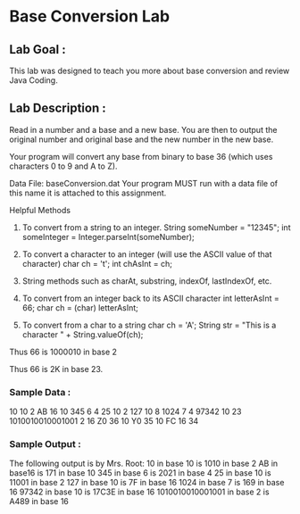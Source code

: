 # Base Conversion Lab

## Lab Goal :   
This lab was designed to teach you more about base conversion and review Java Coding.

## Lab Description :   
Read in a number and a base and a new base.  You are then to output the original number and original base and the new number in the new base.

Your program will convert any base from binary to base 36 (which uses characters 0 to 9 and A to Z).

Data File: baseConversion.dat  Your program MUST run with a data file of this name it is attached to this assignment.

 

 Helpful Methods
1.  To convert from a string to an integer.
      String someNumber = "12345";
      int someInteger = Integer.parseInt(someNumber);

2.  To convert a character to an integer (will use the ASCII value of that character)
      char ch = 't';
      int chAsInt = ch;

3.  String methods such as charAt, substring, indexOf, lastIndexOf, etc.

4.  To convert from an integer back to its ASCII character
     int letterAsInt = 66;
     char ch = (char) letterAsInt;

5.  To convert from a char to a string
      char ch = 'A';
      String str = "This is a character " + String.valueOf(ch);

 
Thus 66 is 1000010 in base 2

Thus 66 is 2K in base 23.

### Sample Data :
10 10 2
AB 16 10
345 6 4
25 10 2
127 10 8
1024 7 4
97342 10 23
1010010010001001 2 16
Z0 36 10
Y0 35 10
FC 16 34

### Sample Output :

The following output is by Mrs. Root:
10 in base 10 is  1010 in base 2
AB in base16 is 171 in base 10
345 in base 6 is 2021 in base 4
25 in base 10 is 11001 in base 2
127 in base 10 is 7F in base 16
1024 in base 7 is 169 in base 16
97342 in base 10 is 17C3E in base 16
1010010010001001 in base 2 is A489 in base 16

